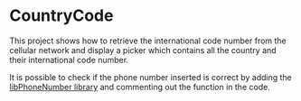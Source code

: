 # CountryCode

This project shows how to retrieve the international code number from the cellular network and display a picker which contains all the country and their international code number. 

It is possible to check if the phone number inserted is correct by adding the [libPhoneNumber library](https://github.com/iziz/libPhoneNumber-iOS) and commenting out the function in the code.  

